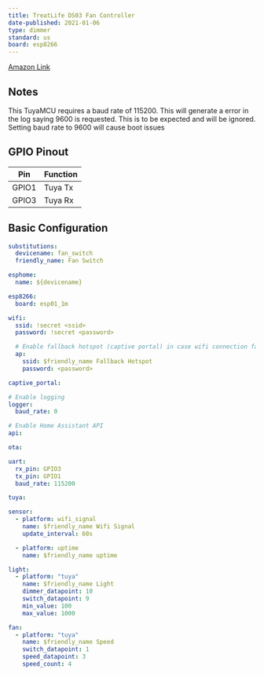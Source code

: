 ```yaml
---
title: TreatLife DS03 Fan Controller
date-published: 2021-01-06
type: dimmer
standard: us
board: esp8266
---
```


[Amazon Link](https://amzn.to/3aOfMcG)

## Notes

This TuyaMCU requires a baud rate of 115200. This will generate a error in the log saying 9600 is requested. This is to
be expected and will be ignored. Setting baud rate to 9600 will cause boot issues

## GPIO Pinout

| Pin   | Function |
| ----- | -------- |
| GPIO1 | Tuya Tx  |
| GPIO3 | Tuya Rx  |

## Basic Configuration

```yaml
substitutions:
  devicename: fan_switch
  friendly_name: Fan Switch

esphome:
  name: ${devicename}

esp8266:
  board: esp01_1m

wifi:
  ssid: !secret <ssid>
  password: !secret <password>

  # Enable fallback hotspot (captive portal) in case wifi connection fails
  ap:
    ssid: $friendly_name Fallback Hotspot
    password: <password>

captive_portal:

# Enable logging
logger:
  baud_rate: 0

# Enable Home Assistant API
api:

ota:

uart:
  rx_pin: GPIO3
  tx_pin: GPIO1
  baud_rate: 115200

tuya:

sensor:
  - platform: wifi_signal
    name: $friendly_name Wifi Signal
    update_interval: 60s

  - platform: uptime
    name: $friendly_name uptime

light:
  - platform: "tuya"
    name: $friendly_name Light
    dimmer_datapoint: 10
    switch_datapoint: 9
    min_value: 100
    max_value: 1000

fan:
  - platform: "tuya"
    name: $friendly_name Speed
    switch_datapoint: 1
    speed_datapoint: 3
    speed_count: 4
```
